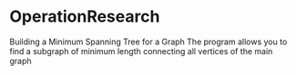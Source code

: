 # OperationResearch
Building a Minimum Spanning Tree for a Graph
The program allows you to find a subgraph of minimum length connecting all vertices of the main graph
